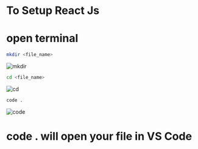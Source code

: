 <h1>To Setup React Js </h1>

<h1>open terminal</h1>

```bash
mkdir <file_name>
```

![mkdir](https://github.com/user-attachments/assets/f0fa2995-20ed-474a-a435-d84a505a723b)

```bash
cd <file_name>
```

![cd](https://github.com/user-attachments/assets/d180d613-f13e-406e-9ffd-aeee0a6ae172)


```bash
code .
```

![code](https://github.com/user-attachments/assets/6210ccc3-395c-4c37-95f2-de2729fb7715)


<h1>code . will open your file in VS Code</h1>

